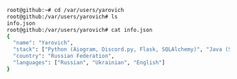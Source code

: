 ```bash
root@github:~# cd /var/users/yarovich
root@github:/var/users/yarovich# ls
info.json
root@github:/var/users/yarovich# cat info.json
{
  "name": "Yarovich",
  "stack": ["Python (Aiogram, Discord.py, Flask, SQLAlchemy)", "Java (Spring)", "SQL", "GIT (GitLab, GitHub)", "Linux"],
  "country": "Russian Federation",
  "languages": ["Russian", "Ukrainian", "English"]
}
```

<!--
**yaroniks/yaroniks** is a ✨ _special_ ✨ repository because its `README.md` (this file) appears on your GitHub profile.

Here are some ideas to get you started:

- 🔭 I’m currently working on ...
- 🌱 I’m currently learning ...
- 👯 I’m looking to collaborate on ...
- 🤔 I’m looking for help with ...
- 💬 Ask me about ...
- 📫 How to reach me: ...
- 😄 Pronouns: ...
- ⚡ Fun fact: ...
-->

